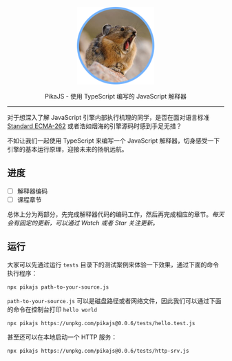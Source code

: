 <p align="center">
  <img src="./images/pika.png" width="180" />
</p>

<p align="center">PikaJS - 使用 TypeScript 编写的 JavaScript 解释器</p>

<hr>

对于想深入了解 JavaScript 引擎内部执行机理的同学，是否在面对语言标准 [Standard ECMA-262](http://www.ecma-international.org/ecma-262/6.0/) 或者浩如烟海的引擎源码时感到手足无措？

不如让我们一起使用 TypeScript 来编写一个 JavaScript 解释器，切身感受一下引擎的基本运行原理，迎接未来的扬帆远航。

## 进度

- [ ] 解释器编码
- [ ] 课程章节

总体上分为两部分，先完成解释器代码的编码工作，然后再完成相应的章节。*每天会有固定的更新，可以通过 Watch 或者 Star 关注更新。*

## 运行

大家可以先通过运行 `tests` 目录下的测试案例来体验一下效果，通过下面的命令执行程序：

```
npx pikajs path-to-your-source.js
```

`path-to-your-source.js` 可以是磁盘路径或者网络文件，因此我们可以通过下面的命令在控制台打印 `hello world`

```
npx pikajs https://unpkg.com/pikajs@0.0.6/tests/hello.test.js
```

甚至还可以在本地启动一个 HTTP 服务：

```
npx pikajs https://unpkg.com/pikajs@0.0.6/tests/http-srv.js
```
